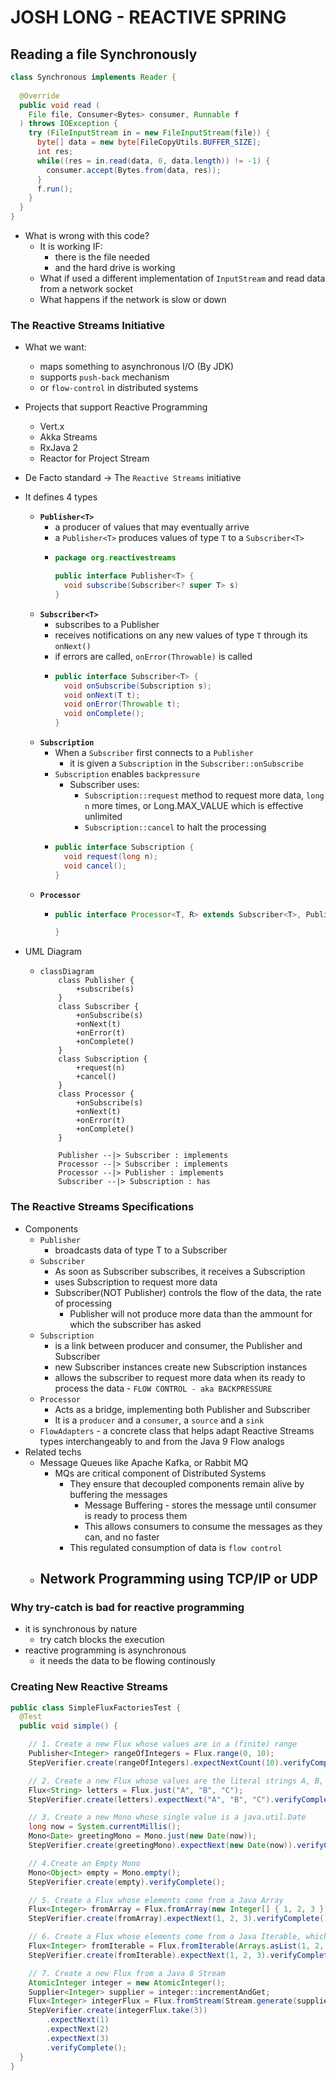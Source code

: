 # JOSH LONG - REACTIVE SPRING

## Reading a file Synchronously

```java
class Synchronous implements Reader {
  
  @Override
  public void read (
    File file, Consumer<Bytes> consumer, Runnable f
  ) throws IOException {
    try (FileInputStream in = new FileInputStream(file)) {
      byte[] data = new byte[FileCopyUtils.BUFFER_SIZE];
      int res;
      while((res = in.read(data, 0, data.length)) != -1) {
        consumer.accept(Bytes.from(data, res));
      }
      f.run();
    }
  }
}
```
- What is wrong with this code?
  - It is working IF:
    - there is the file needed
    - and the hard drive is working
  - What if used a different implementation of `InputStream` and read data from a network socket
  - What happens if the network is slow or down


### The Reactive Streams Initiative
  - What we want:
    - maps something to asynchronous I/O (By JDK)
    - supports `push-back` mechanism
    - or `flow-control` in distributed systems
  - Projects that support Reactive Programming
    - Vert.x
    - Akka Streams
    - RxJava 2
    - Reactor for Project Stream
  - De Facto standard -> The `Reactive Streams` initiative
  - It defines 4 types
    - **`Publisher<T>`**
      - a producer of values that may eventually arrive
      - a `Publisher<T>` produces values of type `T` to a `Subscriber<T>`
      - ```java
        package org.reactivestreams

        public interface Publisher<T> {
          void subscribe(Subscriber<? super T> s)
        }
        ```
    - **`Subscriber<T>`**
      - subscribes to a Publisher<T>
      - receives notifications on any new values of type `T` through its `onNext()`
      - if errors are called, `onError(Throwable)` is called
      - ```java
        public interface Subscriber<T> {
          void onSubscribe(Subscription s);
          void onNext(T t);
          void onError(Throwable t);
          void onComplete();
        }
        ```
    - **`Subscription`**
      - When a `Subscriber` first connects to a `Publisher`
        - it is given a `Subscription` in the `Subscriber::onSubscribe`
      - `Subscription` enables `backpressure`
        - Subscriber uses:
          - `Subscription::request` method to request more data, `long n` more times, or Long.MAX_VALUE which is effective unlimited
          - `Subscription::cancel` to halt the processing
      - ```java
        public interface Subscription {
          void request(long n);
          void cancel();
        }
        ```
    - **`Processor`**
      - ```java
        public interface Processor<T, R> extends Subscriber<T>, Publisher<R> {

        }
        ```
  - UML Diagram

    - ```mermaid
      classDiagram
          class Publisher {
              +subscribe(s)
          }
          class Subscriber {
              +onSubscribe(s)
              +onNext(t)
              +onError(t)
              +onComplete()
          }
          class Subscription {
              +request(n)
              +cancel()
          }
          class Processor {
              +onSubscribe(s)
              +onNext(t)
              +onError(t)
              +onComplete()
          }

          Publisher --|> Subscriber : implements
          Processor --|> Subscriber : implements
          Processor --|> Publisher : implements
          Subscriber --|> Subscription : has
      ```

### The Reactive Streams Specifications
  - Components
    - `Publisher`
      - broadcasts data of type T to a Subscriber
    - `Subscriber`
      - As soon as Subscriber subscribes, it receives a Subscription
      - uses Subscription to request more data
      - Subscriber(NOT Publisher) controls the flow of the data, the rate of processing
        - Publisher will not produce more data than the ammount for which the subscriber has asked
    - `Subscription` 
      - is a link between producer and consumer, the Publisher and Subscriber
      - new Subscriber instances create new Subscription instances
      - allows the subscriber to request more data when its ready to process the data - `FLOW CONTROL - aka BACKPRESSURE`
    - `Processor`
      - Acts as a bridge, implementing both Publisher<T> and Subscriber<T>
      - It is a `producer` and a `consumer`, a `source` and a `sink`
    - `FlowAdapters` - a concrete class that helps adapt Reactive Streams types interchangeably to and from the Java 9 Flow analogs
  - Related techs
    - Message Queues like Apache Kafka, or Rabbit MQ
      - MQs are critical component of Distributed Systems
        - They ensure that decoupled components remain alive by buffering the messages
          - Message Buffering - stores the message until consumer is ready to process them
          - This allows consumers to consume the messages as they can, and no faster
        - This regulated consumption of data is `flow control`
    - Network Programming using TCP/IP or UDP
        - 
### Why try-catch is bad for reactive programming
  - it is synchronous by nature
    - try catch blocks the execution
  - reactive programming is asynchronous
    - it needs the data to be flowing continously


### Creating New Reactive Streams
```java
public class SimpleFluxFactoriesTest {
  @Test
  public void simple() {

    // 1. Create a new Flux whose values are in a (finite) range
    Publisher<Integer> rangeOfIntegers = Flux.range(0, 10);
    StepVerifier.create(rangeOfIntegers).expectNextCount(10).verifyComplete();

    // 2. Create a new Flux whose values are the literal strings A, B, C
    Flux<String> letters = Flux.just("A", "B", "C");
    StepVerifier.create(letters).expectNext("A", "B", "C").verifyComplete();

    // 3. Create a new Mono whose single value is a java.util.Date
    long now = System.currentMillis();
    Mono<Date> greetingMono = Mono.just(new Date(now));
    StepVerifier.create(greetingMono).expectNext(new Date(now)).verifyComplete();

    // 4.Create an Empty Mono
    Mono<Object> empty = Mono.empty();
    StepVerifier.create(empty).verifyComplete();

    // 5. Create a Flux whose elements come from a Java Array
    Flux<Integer> fromArray = Flux.fromArray(new Integer[] { 1, 2, 3 });
    StepVerifier.create(fromArray).expectNext(1, 2, 3).verifyComplete();

    // 6. Create a Flux whose elements come from a Java Iterable, which describes among other things all java.util.Collection subclasses like List, Set, etc.
    Flux<Integer> fromIterable = Flux.fromIterable(Arrays.asList(1, 2, 3)); 
    StepVerifier.create(fromIterable).expectNext(1, 2, 3).verifyComplete();

    // 7. Create a new Flux from a Java 8 Stream
    AtomicInteger integer = new AtomicInteger();
    Supplier<Integer> supplier = integer::incrementAndGet;
    Flux<Integer> integerFlux = Flux.fromStream(Stream.generate(supplier));
    StepVerifier.create(integerFlux.take(3))
        .expectNext(1)
        .expectNext(2)
        .expectNext(3)
        .verifyComplete();
  }
}
```